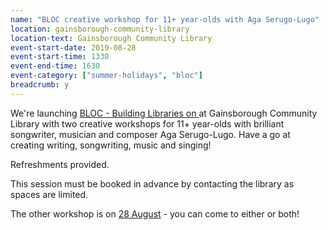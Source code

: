 ```yaml
---
name: "BLOC creative workshop for 11+ year-olds with Aga Serugo-Lugo"
location: gainsborough-community-library
location-text: Gainsborough Community Library
event-start-date: 2019-08-28
event-start-time: 1330
event-end-time: 1630
event-category: ["summer-holidays", "bloc"]
breadcrumb: y
---
```


We're launching [BLOC - Building Libraries on ](/bloc/) at Gainsborough Community Library with two creative workshops for 11+ year-olds with brilliant songwriter, musician and composer Aga Serugo-Lugo. Have a go at creating writing, songwriting, music and singing!

Refreshments provided.

This session must be booked in advance by contacting the library as spaces are limited.

The other workshop is on [28 August](/events/gainsborough-2019-08-28-creative-workshop/) - you can come to either or both!
